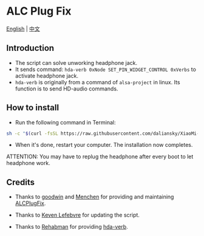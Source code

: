 # ALC Plug Fix

[English](README.md) | [中文](README_CN.md)

## Introduction

* The script can solve unworking headphone jack.
* It sends command: `hda-verb 0xNode SET_PIN_WIDGET_CONTROL 0xVerbs` to activate headphone jack.
* `hda-verb` is originally from a command of `alsa-project` in linux. Its function is to send HD-audio commands.


## How to install

- Run the following command in Terminal:

```bash
sh -c "$(curl -fsSL https://raw.githubusercontent.com/daliansky/XiaoMi-Pro/master/ALCPlugFix/one-key-alcplugfix.sh)"
```

- When it's done, restart your computer. The installation now completes.

ATTENTION: You may have to replug the headphone after every boot to let headphone work.


## Credits

* Thanks to [goodwin](https://github.com/goodwin) and [Menchen](https://github.com/Menchen/ALCPlugFix) for providing and maintaining [ALCPlugFix](https://github.com/goodwin/ALCPlugFix).

* Thanks to [Keven Lefebvre](https://github.com/orditeck) for updating the script.

* Thanks to [Rehabman](https://github.com/RehabMan) for providing [hda-verb](https://github.com/RehabMan/EAPD-Codec-Commander).
